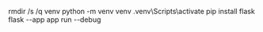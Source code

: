 rmdir /s /q venv
python -m venv venv
.venv\Scripts\activate
pip install flask
flask --app app run --debug
